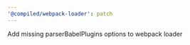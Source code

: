 ```yaml
---
'@compiled/webpack-loader': patch
---
```


Add missing parserBabelPlugins options to webpack loader
